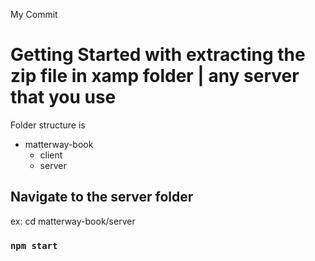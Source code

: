 My Commit

# Getting Started with extracting the zip file in xamp folder | any server that you use

Folder structure is

- matterway-book
  - client
  - server

## Navigate to the server folder

ex: cd matterway-book/server

### `npm start`
